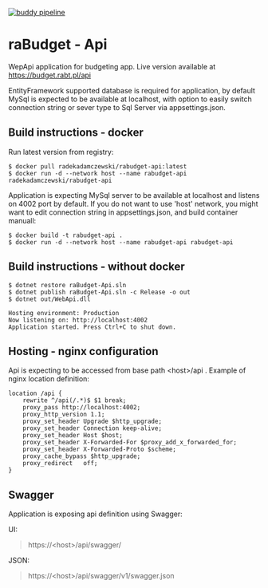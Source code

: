 [![buddy pipeline](https://app.buddy.works/radekadamczewski/rabudget-api/pipelines/pipeline/207338/badge.svg?token=e526fabfec06767eae9d1e35382fa7f4a8db20b4cb73226ce7a174a6b0823957 "buddy pipeline")](https://app.buddy.works/radekadamczewski/rabudget-api/pipelines/pipeline/207338)
# raBudget - Api

WepApi application for budgeting app. Live version available at https://budget.rabt.pl/api

EntityFramework supported database is required for application, by default MySql is expected to be available at localhost, with option to easily switch connection string or sever type to Sql Server via appsettings.json. 

## Build instructions - docker
Run latest version from registry:
``` console
$ docker pull radekadamczewski/rabudget-api:latest
$ docker run -d --network host --name rabudget-api radekadamczewski/rabudget-api
```
Application is expecting MySql server to be available at localhost and listens on 4002 port by default. If you do not want to use 'host' network, you might want to edit connection string in appsettings.json, and build container manuall:

``` console
$ docker build -t rabudget-api .
$ docker run -d --network host --name rabudget-api rabudget-api
```

## Build instructions - without docker

``` console
$ dotnet restore raBudget-Api.sln
$ dotnet publish raBudget-Api.sln -c Release -o out
$ dotnet out/WebApi.dll

Hosting environment: Production
Now listening on: http://localhost:4002
Application started. Press Ctrl+C to shut down.
```
## Hosting - nginx configuration
Api is expecting to be accessed from base path \<host>/api . Example of nginx location definition:

``` nginx
location /api {
    rewrite ^/api(/.*)$ $1 break;
    proxy_pass http://localhost:4002;
    proxy_http_version 1.1;
    proxy_set_header Upgrade $http_upgrade;
    proxy_set_header Connection keep-alive;
    proxy_set_header Host $host;
    proxy_set_header X-Forwarded-For $proxy_add_x_forwarded_for;
    proxy_set_header X-Forwarded-Proto $scheme;
    proxy_cache_bypass $http_upgrade;
    proxy_redirect   off;
}
```

## Swagger
Application is exposing api definition using Swagger:

UI: 
>https://\<host>/api/swagger/

JSON: 
>https://\<host>/api/swagger/v1/swagger.json